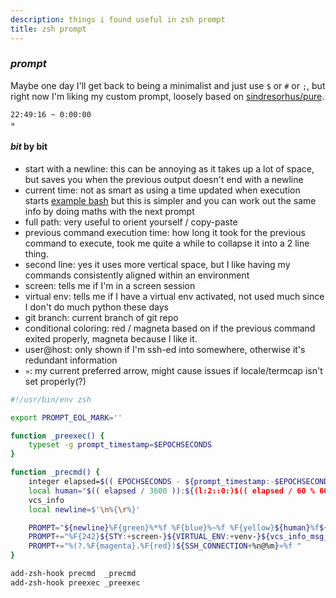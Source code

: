 ```yaml
---
description: things i found useful in zsh prompt
title: zsh prompt
---
```


### _prompt_

Maybe one day I'll get back to being a minimalist and just use `$` or `#` or `;`,
but right now I'm liking my custom prompt,
loosely based on [sindresorhus/pure](https://github.com/sindresorhus/pure).

```txt
22:49:16 ~ 0:00:00
»
```

#### _bit_ by bit

- start with a newline:
  this can be annoying as it takes up a lot of space,
  but saves you when the previous output doesn't end with a newline
- current time:
  not as smart as using a time updated when execution starts
  [example bash](https://redandblack.io/blog/2020/bash-prompt-with-updating-time/)
  but this is simpler and you can work out the same info by doing maths with the next prompt
- full path:
  very useful to orient yourself / copy-paste
- previous command execution time:
  how long it took for the previous command to execute,
  took me quite a while to collapse it into a 2 line thing.
- second line:
  yes it uses more vertical space,
  but I like having my commands consistently aligned within an environment
- screen:
  tells me if I'm in a screen session
- virtual env:
  tells me if I have a virtual env activated,
  not used much since I don't do much python these days
- git branch:
  current branch of git repo
- conditional coloring:
  red / magneta based on if the previous command exited properly,
  magneta because I like it.
- user@host:
  only shown if I'm ssh-ed into somewhere,
  otherwise it's redundant information
- `»`:
  my current preferred arrow,
  might cause issues if locale/termcap isn't set properly(?)

```sh
#!/usr/bin/env zsh

export PROMPT_EOL_MARK=''

function _preexec() {
    typeset -g prompt_timestamp=$EPOCHSECONDS
}

function _precmd() {
    integer elapsed=$(( EPOCHSECONDS - ${prompt_timestamp:-$EPOCHSECONDS} ))
    local human="$(( elapsed / 3600 )):${(l:2::0:)$(( elapsed / 60 % 60 ))}:${(l:2::0:)$(( elapsed % 60 ))}"
    vcs_info
    local newline=$'\n%{\r%}'

    PROMPT="${newline}%F{green}%*%f %F{blue}%~%f %F{yellow}${human}%f${newline}"
    PROMPT+="%F{242}${STY:+screen-}${VIRTUAL_ENV:+venv-}${vcs_info_msg_0_:+${vcs_info_msg_0_} }%f"
    PROMPT+="%(?.%F{magenta}.%F{red})${SSH_CONNECTION+%n@%m}»%f "
}

add-zsh-hook precmd  _precmd
add-zsh-hook preexec _preexec
```
